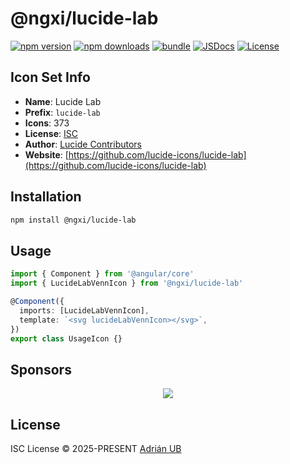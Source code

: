 # @ngxi/lucide-lab

[![npm version][npm-version-src]][npm-version-href]
[![npm downloads][npm-downloads-src]][npm-downloads-href]
[![bundle][bundle-src]][bundle-href]
[![JSDocs][jsdocs-src]][jsdocs-href]
[![License][license-src]][license-href]

## Icon Set Info

- **Name**: Lucide Lab
- **Prefix**: `lucide-lab`
- **Icons**: 373
- **License**: [ISC](https://github.com/lucide-icons/lucide-lab/blob/main/LICENSE)
- **Author**: [Lucide Contributors](https://github.com/lucide-icons/lucide-lab)
- **Website**: [https://github.com/lucide-icons/lucide-lab](https://github.com/lucide-icons/lucide-lab)

## Installation

```sh
npm install @ngxi/lucide-lab
```

## Usage

```ts
import { Component } from '@angular/core'
import { LucideLabVennIcon } from '@ngxi/lucide-lab'

@Component({
  imports: [LucideLabVennIcon],
  template: `<svg lucideLabVennIcon></svg>`,
})
export class UsageIcon {}
```

## Sponsors

<p align="center">
  <a href="https://cdn.jsdelivr.net/gh/adrian-ub/static/sponsors.svg">
    <img src='https://cdn.jsdelivr.net/gh/adrian-ub/static/sponsors.svg'/>
  </a>
</p>

## License

ISC License © 2025-PRESENT [Adrián UB](https://github.com/adrian-ub)

<!-- Badges -->

[npm-version-src]: https://img.shields.io/npm/v/@ngxi/lucide-lab?style=flat&colorA=080f12&colorB=1fa669
[npm-version-href]: https://npmjs.com/package/@ngxi/lucide-lab
[npm-downloads-src]: https://img.shields.io/npm/dm/@ngxi/lucide-lab?style=flat&colorA=080f12&colorB=1fa669
[npm-downloads-href]: https://npmjs.com/package/@ngxi/lucide-lab
[bundle-src]: https://img.shields.io/bundlephobia/minzip/@ngxi/lucide-lab?style=flat&colorA=080f12&colorB=1fa669&label=minzip
[bundle-href]: https://bundlephobia.com/result?p=@ngxi/lucide-lab
[license-src]: https://img.shields.io/npm/l/@ngxi/lucide-lab?style=flat&colorA=080f12&colorB=1fa669
[license-href]: https://github.com/adrian-ub/ngxi/blob/main/LICENSE
[jsdocs-src]: https://img.shields.io/badge/jsdocs-reference-080f12?style=flat&colorA=080f12&colorB=1fa669
[jsdocs-href]: https://www.jsdocs.io/package/@ngxi/lucide-lab
